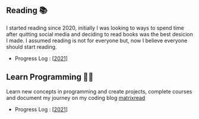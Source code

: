 ## Reading 📚

I started reading since 2020, initially I was looking to ways to spend time after quitting social media and deciding to read books was the best desicion I made. I assumed reading is not for everyone but, now I believe everyone should start reading.

* Progress Log : [[2021](https://github.com/abhiramready/Habit-System/blob/master/Habits/Reading/2021-ReadingLog.md)]

## Learn Programming 🧑‍💻

Learn new concepts in programming and create projects, complete courses and document my journey on my coding blog [matrixread](https://matrixread.com/)

* Progress Log : [[2021](https://github.com/abhiramready/Habit-System/blob/master/Habits/LearnProgramming/2021-LearnProgramming.md)]
